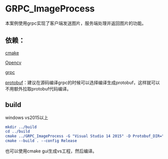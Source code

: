 # GRPC_ImageProcess

本案例使用grpc实现了客户端发送图片，服务端处理并返回图片的功能。

## 依赖：

[cmake](https://www.baidu.com/link?url=dHrT2QG73Ijl7lXi2pxoZifXPy6FOju5jtPQ5phD-CO&wd=&eqid=dfe39b890006bdc200000004617013b9)

[Opencv](https://opencv.org/)

[grpc](https://github.com/grpc/grpc)

[protobuf](https://github.com/protocolbuffers/protobuf)：建议在源码编译grpc的时候可以选择编译生成protobuf，这样就可以不用额外拉取protobuf代码编译。

## build

windows vs2015以上

```cmake
mkdir ../build
cd ../build
cmake ../GRPC_ImageProcess -G "Visual Studio 14 2015" -D Protobuf_DIR="..." -D OpenCV_DIR="..." -D gRPC_DIR="..."
cmake --build . --config Release
```

也可以使用cmake gui生成vs工程，然后编译。
